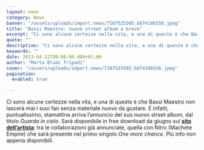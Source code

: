 ```yaml
---
layout: news
category: News
banner: "/assets/uploads/import.news/7107525505_b87410b556.jpeg"
title: "Bassi Maestro: nuovo street album a breve"
excerpt: "Ci sono alcune certezze nella vita, e una di queste è che Bassi Maestro non lascerà mai i suoi fan senza materiale nuovo da gustare. E infatti, puntualissimo, stamattina arriva l’annuncio del suo nuovo street album, dal titolo Guarda in cielo. Sarà disponibile in free download da giugno sul sito dell’artista: tra le collaborazioni già [&hellip"
quote: ""
description: "Ci sono alcune certezze nella vita, e una di queste è che Bassi Maestro non lascerà mai i suoi fan senza materiale nuovo da gustare. E infatti, puntualissimo, stamattina arriva l’annuncio del suo nuovo street album, dal titolo Guarda in cielo. Sarà disponibile in free download da giugno sul sito dell’artista: tra le collaborazioni già [&hellip"
keywords: ""
date: 2013-04-22T00:00:00.000+01:00
author: "Marta Blumi Tripodi"
cover: "/assets/uploads/import.news/7107525505_b87410b556.jpeg"
pagination:
  enabled: true

---
```


Ci sono alcune certezze nella vita, e una di queste è che Bassi Maestro non lascerà mai i suoi fan senza materiale nuovo da gustare. E infatti, puntualissimo, stamattina arriva l’annuncio del suo nuovo street album, dal titolo _Guarda in cielo_. Sarà disponibile in free download da giugno sul [**sito dell’artista**](http://www.bassimaestro.com/ "http://www.bassimaestro.com/"): tra le collaborazioni già annunciate, quella con Nitro (Machete Empire) che sarà presente nel primo singolo _One more chance_. Più info non appena disponibili.